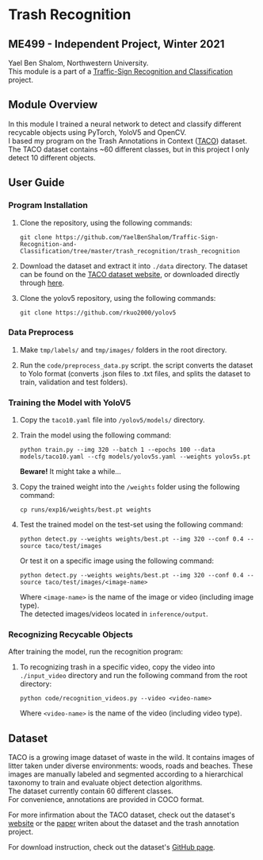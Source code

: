 # Trash Recognition
## ME499 - Independent Project, Winter 2021
Yael Ben Shalom, Northwestern University.<br>
This module is a part of a [Traffic-Sign Recognition and Classification](https://github.com/YaelBenShalom/Traffic-Sign-Recognition-and-Classification) project.


## Module Overview
In this module I trained a neural network to detect and classify different recycable objects using PyTorch, YoloV5 and OpenCV.<br>
I based my program on the Trash Annotations in Context ([TACO](http://tacodataset.org/)) dataset.<br>
The TACO dataset contains ~60 different classes, but in this project I only detect 10 different objects.


## User Guide
### Program Installation

1. Clone the repository, using the following commands:
    ```
    git clone https://github.com/YaelBenShalom/Traffic-Sign-Recognition-and-Classification/tree/master/trash_recognition/trash_recognition
    ```

2. Download the dataset and extract it into `./data` directory. The dataset can be found on the [TACO dataset website](http://tacodataset.org/), or downloaded directly through [here](https://www.kaggle.com/kneroma/tacotrashdataset/download).

3. Clone the yolov5 repository, using the following commands:
    ```
    git clone https://github.com/rkuo2000/yolov5
    ```


### Data Preprocess

1. Make `tmp/labels/` and `tmp/images/` folders in the root directory.

2. Run the `code/preprocess_data.py` script. the script converts the dataset to Yolo format (converts .json files to .txt files, and splits the dataset to train, validation and test folders).


### Training the Model with YoloV5

1. Copy the `taco10.yaml` file into `/yolov5/models/` directory.

2. Train the model using the following command:
    ```
    python train.py --img 320 --batch 1 --epochs 100 --data models/taco10.yaml --cfg models/yolov5s.yaml --weights yolov5s.pt
    ```
    **Beware!** It might take a while...

3. Copy the trained weight into the `/weights` folder using the following command:
    ```
    cp runs/exp16/weights/best.pt weights
    ```

4. Test the trained model on the test-set using the following command:
    ```
    python detect.py --weights weights/best.pt --img 320 --conf 0.4 --source taco/test/images
    ```
    Or test it on a specific image using the following command:
    ```
    python detect.py --weights weights/best.pt --img 320 --conf 0.4 --source taco/test/images/<image-name>
    ```
    Where `<image-name>` is the name of the image or video (including image type).<br>
    The detected images/videos located in `inference/output`.


### Recognizing Recycable Objects

After training the model, run the recognition program:
1. To recognizing trash in a specific video, copy the video into `./input_video` directory and run the following command from the root directory:
    ```
    python code/recognition_videos.py --video <video-name>
    ```
    Where `<video-name>` is the name of the video (including video type).


## Dataset
TACO is a growing image dataset of waste in the wild. It contains images of litter taken under diverse environments: woods, roads and beaches. These images are manually labeled and segmented according to a hierarchical taxonomy to train and evaluate object detection algorithms.<br>
The dataset currently contain 60 different classes.<br>
For convenience, annotations are provided in COCO format.

For more infirmation about the TACO dataset, check out the dataset's [website](http://tacodataset.org/) or the [paper](https://arxiv.org/abs/2003.06975) writen about the dataset and the trash annotation project. 

For download instruction, check out the dataset's [GitHub page](https://github.com/pedropro/TACO).